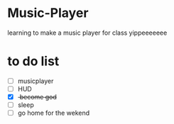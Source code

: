 # Music-Player
learning to make a music player for class yippeeeeeee
# to do list
- [ ] musicplayer
- [ ] HUD
- [x] <del> become god <del>
- [ ] sleep
- [ ] go home for the wekend
